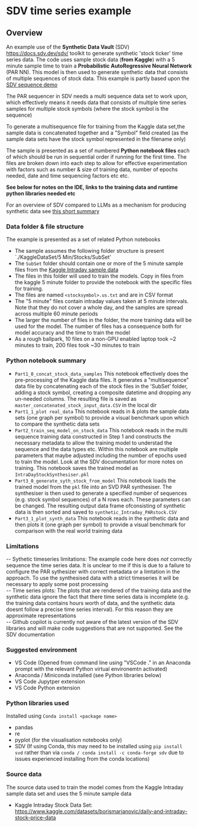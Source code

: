 # SDV time series example 

## Overview

An example use of the **Synthetic Data Vault** (SDV) https://docs.sdv.dev/sdv/ toolkit to generate synthetic 'stock ticker' time series data. The code uses sample stock data (**from Kaggle**) with a 5 minute sample time to train a **Probabilistic AutoRegressive Neural Network** (PAR NN). This model is then used to generate synthetic data that consists of multiple sequences of stock data.  This example is partly based upon the [SDV sequence demo](https://colab.research.google.com/drive/1cT4-jFK2Bxe93QudC_CwHq_yVCcNcxal?usp=sharing) 

The PAR sequencer in SDV needs a multi sequence data set to work upon, which effectively means it needs data that consists of multiple time series samples for multiple stock symbols (where the stock symbol is the sequence)

To generate a multisequence file for training from the Kaggle data set,the sample data is concatenated together and a "Symbol" field created (as the sample data sets have the stock symbol represented in the filename only)   

The sample is presented as a set of numbered **Python notebook files** each of which should be run in sequential order if running for the first time. The files are broken down into each step to allow for effective experimentation with factors such as number & size of training data, number of epochs needed, date and time sequencing factors etc etc. 

**See below for notes on the IDE, links to the training data and runtime python libraries needed etc** 

For an overview of SDV compared to LLMs as a mechanism for producing synthetic data see [this short summary](SyntheticDatatechniques.md)

### Data folder & file structure 
The example is presented as a set of related Python notebooks
-  The sample assumes the following folder structure is present `./KaggleDataSet/5 Min/Stocks/SubSet'  
- The `SubSet` folder should contain one or more of the 5 minute sample files from the [Kaggle Intraday sample data](https://www.kaggle.com/datasets/borismarjanovic/daily-and-intraday-stock-price-data)
- The files in this folder will used to train the models. Copy in files from the kaggle 5 minute folder to provide the notebook with the specific files for training.  
- The files are named `<stocksymbol>.us.txt` and are in CSV format
- The "5 minute" files contain intraday values taken at 5 minute intervals. Note that they do not cover a whole day, and the samples are spread across multiple 60 minute periods 
- The larger the number of files in the folder, the more training data will be used for the model. The number of files has a consequence both for model accuracy and the time to train the model
- As a rough ballpark, 10 files on a non-GPU enabled laptop took ~2 minutes to train, 200 files took ~30 minutes to train  

### Python notebook summary
- `Part1_0_concat_stock_data_samples` This notebook effectively does the pre-processing of the Kaggle data files. It generates a "multisequence" data file by concatenating each of the stock files in the 'SubSet' folder, adding a stock symbol, creating a composite datetime and dropping any un-needed columns. The resulting file is saved as `master_concatenated_stock_input_data.CSV` in the local dir
- `Part1_1_plot real_data` This notebook reads in & plots the sample data sets (one graph per symbol) to provide a visual benchmark upon which to compare the synthetic data sets
- `Part2_train_seq_model_on_stock_data` This notebook reads in the multi sequence training data constructed in Step 1 and constructs the necessary metadata to allow the training model to understad the sequence and the data types etc. Within this notebook are multiple parameters that maybe adjusted including the number of epochs used to train the model. Look at the SDV documentation for more notes on training. This notebook saves the trained model as `IntraDayStockSynthesiser.pkl` 
- `Part3_0_generate_syth_stock_from_model` This notebook loads the trained model from the `pkl` file into an SVD PAR synthesiser. The synthesiser is then used to generate a specified number of sequences (e.g. stock symbol sequences) of a N rows each. These parameters can be changed. The resulting output data frame ofconsisting of synthetic data is then sorted and saved to `synthetic_Intraday_PARstock.CSV`  
- `Part3_1_plot_synth_data` This notebook reads in the synthetic data and then plots it (one graph per symbol) to provide a visual benchmark for comparison with the real world training data

### Limitations
-- Sythetic timeseries limitations: The example code here does *not* correctly sequence the time series data. It is unclear to me if this is due to a failure to configure the PAR sythesizer with correct metadata or a limtation in the approach. To use the synthesised data with a strict timeseries it will be necessary to apply some post processing  
-- Time series plots: The plots that are rendered of the training data and the synthetic data ignore the fact that there time series data is incomplete (e.g. the training data contains  hours worth of data, and the synthetic data doesnt follow a precise time series interval). For this reason they are approximate representations    
-- Github copilot is currently not aware of the latest version of the SDV libraries and will make code suggestions that are not supported. See the SDV documentation  
 


### Suggested environment 
- VS Code (Opened from command line using "VSCode ." in an Anaconda prompt with the relevant Python virtual environemtn activated)
- Anaconda / Miniconda installed (see Python libraries below) 
- VS Code Jupytper extension 
- VS Code Python extension 


### Python libraries used 
Installed using `Conda install <package name>`
- pandas
- re 
- pyplot (for the visualisation notebooks only)
- SDV (If using Conda, this may need to be installed using `pip install svd` rather than via `conda / conda install -c conda-forge sdv` due to issues experienced installing from the conda locations)


### Source data
The source data used to train the model comes from the Kaggle Intraday sample data set and uses the 5 minute sample data 
- Kaggle Intraday Stock Data Set: https://www.kaggle.com/datasets/borismarjanovic/daily-and-intraday-stock-price-data